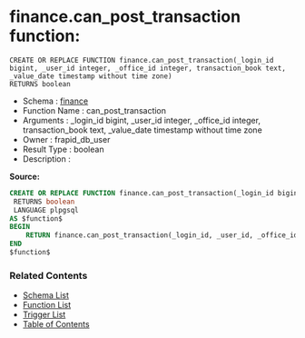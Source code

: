 # finance.can_post_transaction function:

```plpgsql
CREATE OR REPLACE FUNCTION finance.can_post_transaction(_login_id bigint, _user_id integer, _office_id integer, transaction_book text, _value_date timestamp without time zone)
RETURNS boolean
```
* Schema : [finance](../../schemas/finance.md)
* Function Name : can_post_transaction
* Arguments : _login_id bigint, _user_id integer, _office_id integer, transaction_book text, _value_date timestamp without time zone
* Owner : frapid_db_user
* Result Type : boolean
* Description : 


**Source:**
```sql
CREATE OR REPLACE FUNCTION finance.can_post_transaction(_login_id bigint, _user_id integer, _office_id integer, transaction_book text, _value_date timestamp without time zone)
 RETURNS boolean
 LANGUAGE plpgsql
AS $function$
BEGIN
    RETURN finance.can_post_transaction(_login_id, _user_id, _office_id, transaction_book, _value_date::date);
END
$function$

```

### Related Contents
* [Schema List](../../schemas.md)
* [Function List](../../functions.md)
* [Trigger List](../../triggers.md)
* [Table of Contents](../../README.md)

